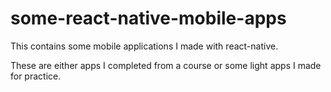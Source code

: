 # some-react-native-mobile-apps
This contains some mobile applications I made with react-native.

These are either apps I completed from a course or some light apps I made for practice.
